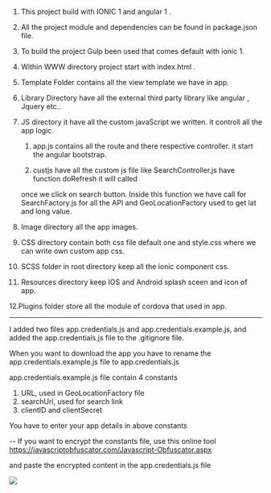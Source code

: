 1. This project build with IONIC 1 and angular 1 .


2. All the project module and dependencies can be found in package.json file.


3. To build the project Gulp been used that comes default with ionic 1.


4. Within WWW directory project start with index.html .


5. Template Folder contains all the view template we have in app.


6. Library Directory have all the external third party library like angular , Jquery etc..


7. JS directory it have all the custom javaScript we written. it controll all the app logic.
   
     
	1. app.js contains all the route and there respective controller. it start the angular bootstrap.
     
     
	2. custjs have all the custom js file like SearchController.js have function doRefresh it will called
        
	once we click on search button. Inside this function we have call for SearchFactory.js 
	for all the API
 and GeoLocationFactory used to get lat and long value.
        

8. Image directory all the app images.


9. CSS directory contain both css file default one and style.css where we can write own custom app css.


10. SCSS folder in root directory keep all the ionic component css.


11. Resources directory keep IOS and Android splash sceen and icon of app.


12.Plugins folder store all the module of cordova that used in app.


----

I added two files app.credentials.js and app.credentials.example.js, and added the app.credentials.js file to the .gitignore file.

When you want to download the app you have to rename the app.credentials.example.js file to app.credentials.js

app.credentials.example.js file contain 4 constants
1. URL, used in GeoLocationFactory file
2. searchUrl, used for search link
3. clientID and clientSecret

You have to enter your app details in above constants

--
If you want to encrypt the constants file, use this online tool https://javascriptobfuscator.com/Javascript-Obfuscator.aspx

and paste the encrypted content in the app.credentials.js file

![](http://i.imgur.com/qLeDkch.png)



